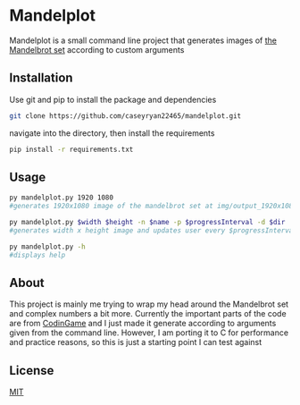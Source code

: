 # Mandelplot

Mandelplot is a small command line project that generates images of [the Mandelbrot set](https://en.wikipedia.org/wiki/Mandelbrot_set) according to custom arguments

## Installation

Use git and pip to install the package and dependencies

```bash
git clone https://github.com/caseyryan22465/mandelplot.git
```
navigate into the directory, then install the requirements
```bash
pip install -r requirements.txt
```

## Usage

```bash
py mandelplot.py 1920 1080
#generates 1920x1080 image of the mandelbrot set at img/output_1920x1080.png

py mandelplot.py $width $height -n $name -p $progressInterval -d $dir
#generates width x height image and updates user every $progressInterval percent. Stores to $dir/$name

py mandelplot.py -h
#displays help
```

## About
This project is mainly me trying to wrap my head around the Mandelbrot set and complex numbers a bit more. Currently the important parts of the code are from [CodinGame](https://www.codingame.com/playgrounds/2358/how-to-plot-the-mandelbrot-set/mandelbrot-set) and I just made it generate according to arguments given from the command line. However, I am porting it to C for performance and practice reasons, so this is just a starting point I can test against
## License
[MIT](https://choosealicense.com/licenses/mit/)